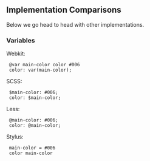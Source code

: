 
## Implementation Comparisons

Below we go head to head with other implementations.

### Variables

Webkit:

     @var main-color color #006
     color: var(main-color);

SCSS:

     $main-color: #006;
     color: $main-color;

Less:

     @main-color: #006;
     color: @main-color;

Stylus:

     main-color = #006
     color main-color

